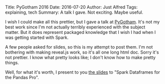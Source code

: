 Title: PyGotham 2016
Date: 2016-07-20
Author: Just Alfred
Tags: explaining, tech
Summary: A talk I gave. Not exciting. Maybe useful.

I wish I could make all this prettier, but I gave a talk at
[PyGotham](https://2016.pygotham.org/).
It's not my best work since I'm not actually terribly experienced with the
subject matter. But it does represent packaged knowledge that I wish I had
when I was getting started with Spark.

A few people asked for slides, so this is my attempt to post them. I'm not
bothering with making reveal.js work, so it's all one long html doc. Sorry
it's not prettier. I know what pretty looks like; I don't know how to make
pretty things.

Well, for what it's worth, I present to you
[the slides]({static}/html/PyGotham2016.html)
to "Spark Dataframes for the Pandas Pro". 
